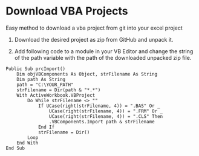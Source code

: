 # Download VBA Projects
Easy method to download a vba project from git into your excel project 

1. Download the desired project as zip from GitHub and unpack it. 

2. Add following code to a module in your VB Editor and change the string of the path variable with the path of the downloaded unpacked zip file.
```
Public Sub prcImport()
    Dim objVBComponents As Object, strFilename As String
    Dim path As String
    path = "C:\YOUR_PATH" 
    strFilename = Dir(path & "*.*")
    With ActiveWorkbook.VBProject
        Do While strFilename <> ""
            If UCase(right(strFilename, 4)) = ".BAS" Or _
                UCase(right(strFilename, 4)) = ".FRM" Or _
                UCase(right(strFilename, 4)) = ".CLS" Then
                .VBComponents.Import path & strFilename
            End If
            strFilename = Dir()
        Loop
    End With
End Sub
```
